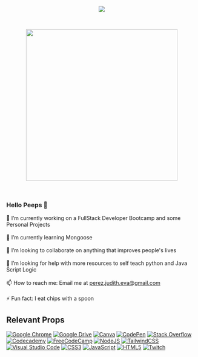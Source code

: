 <p align="center">
  <img src="https://user-images.githubusercontent.com/116981188/210647189-5084d101-c98f-438c-9279-4ac42c758f9a.gif" />
</p>
<br />

<p align="center">
<img src="https://github-readme-stats.vercel.app/api?username=Geckogiggles&show_icons=true&theme=highcontrast" width="400">
</p>
<br />


### Hello Peeps 👋

🔭 I’m currently working on a FullStack Developer Bootcamp and some Personal Projects
<br />
<br />
🌱 I’m currently learning Mongoose
<br />
<br />
👯 I’m looking to collaborate on anything that improves people's lives
<br />
<br />
🤔 I’m looking for help with more resources to self teach python and Java Script Logic
<br />
<br />
📫 How to reach me: Email me at perez.judith.eva@gmail.com
<br />
<br />
⚡ Fun fact: I eat chips with a spoon

## Relevant Props
[![Google Chrome](https://img.shields.io/badge/Google%20Chrome-4285F4?style=for-the-badge&logo=GoogleChrome&logoColor=white)](https://www.google.com/chrome/)
[![Google Drive](https://img.shields.io/badge/Google%20Drive-4285F4?style=for-the-badge&logo=googledrive&logoColor=white)](https://drive.google.com/)
[![Canva](https://img.shields.io/badge/Canva-%2300C4CC.svg?style=for-the-badge&logo=Canva&logoColor=white)](https://www.canva.com/)
[![CodePen](https://img.shields.io/badge/Codepen-000000?style=for-the-badge&logo=codepen&logoColor=white)](https://codepen.io/)
[![Stack Overflow](https://img.shields.io/badge/-Stackoverflow-FE7A16?style=for-the-badge&logo=stack-overflow&logoColor=white)](https://stackoverflow.com/)
[![Codecademy](https://img.shields.io/badge/Codecademy-FFF0E5?style=for-the-badge&logo=codecademy&logoColor=1F243A)](https://www.codecademy.com/?g_network=g&g_productchannel=&g_adid=624951457609&g_locinterest=&g_keyword=codecademy&g_acctid=243-039-7011&g_adtype=&g_keywordid=kwd-41065460761&g_ifcreative=&g_campaign=account&g_locphysical=1015160&g_adgroupid=70946090375&g_productid=&g_source={sourceid}&g_merchantid=&g_placement=&g_partition=&g_campaignid=1955172604&g_ifproduct=&utm_id=t_kwd-41065460761:ag_70946090375:cp_1955172604:n_g:d_c&utm_source=google&utm_medium=paid-search&utm_term=codecademy&utm_campaign=US_Brand_Exact&utm_content=624951457609&g_adtype=search&g_acctid=243-039-7011&gclid=Cj0KCQiA5NSdBhDfARIsALzs2EAXrJ_BW7kUkgnM_5YUdJjjsRgzRHk-cXpPp8G0oTMSbaSiUeqyiLYaApB6EALw_wcB)
[![FreeCodeCamp](https://img.shields.io/badge/Freecodecamp-%23123.svg?&style=for-the-badge&logo=freecodecamp&logoColor=green)](https://www.freecodecamp.org/)
[![NodeJS](https://img.shields.io/badge/node.js-6DA55F?style=for-the-badge&logo=node.js&logoColor=white)](https://nodejs.org/en/about/)
[![TailwindCSS](https://img.shields.io/badge/tailwindcss-%2338B2AC.svg?style=for-the-badge&logo=tailwind-css&logoColor=white)](https://tailwindcss.com/)
[![Visual Studio Code](https://img.shields.io/badge/Visual%20Studio%20Code-0078d7.svg?style=for-the-badge&logo=visual-studio-code&logoColor=white)](https://visualstudio.microsoft.com/)
[![CSS3](https://img.shields.io/badge/css3-%231572B6.svg?style=for-the-badge&logo=css3&logoColor=white)](https://www.w3schools.com/css/)
[![JavaScript](https://img.shields.io/badge/javascript-%23323330.svg?style=for-the-badge&logo=javascript&logoColor=%23F7DF1E)](https://www.w3schools.com/js/)
[![HTML5](https://img.shields.io/badge/html5-%23E34F26.svg?style=for-the-badge&logo=html5&logoColor=white)](https://www.w3schools.com/html/)
[![Twitch](https://img.shields.io/badge/Twitch-9347FF?style=for-the-badge&logo=twitch&logoColor=white)](https://www.twitch.tv/geckogiggles)


<!--
**Geckogiggles/Geckogiggles** is a ✨ _special_ ✨ repository because its `README.md` (this file) appears on your GitHub profile.
-->
